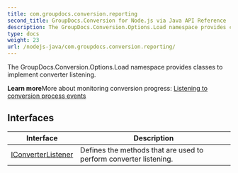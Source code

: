 ```yaml
---
title: com.groupdocs.conversion.reporting
second_title: GroupDocs.Conversion for Node.js via Java API Reference
description: The GroupDocs.Conversion.Options.Load namespace provides classes to implement converter listening.
type: docs
weight: 23
url: /nodejs-java/com.groupdocs.conversion.reporting/
---
```


The GroupDocs.Conversion.Options.Load namespace provides classes to implement converter listening.

**Learn more**More about monitoring conversion progress: [Listening to conversion process events][]


[Listening to conversion process events]: https://docs.groupdocs.com/display/conversionnet/Listening


## Interfaces

| Interface | Description |
| --- | --- |
| [IConverterListener](../com.groupdocs.conversion.reporting/iconverterlistener) | Defines the methods that are used to perform converter listening. |
